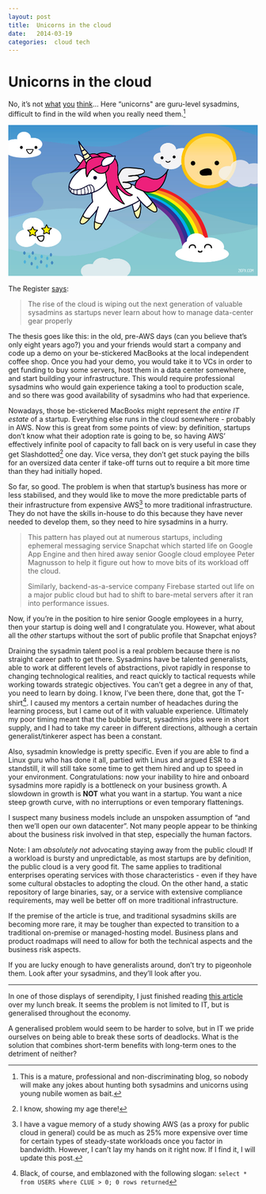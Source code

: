 ```yaml
---
layout: post
title:  Unicorns in the cloud 
date:   2014-03-19 
categories:  cloud tech 
---
```


# Unicorns in the cloud


No, it’s not [what](http://www.ascrewsloose.com/2012/10/25/rainbow-farting-unicorns/) [you](http://diversity.net.nz/the-great-cloud-api-debate-and-vmwares-hybrid-cloud-inside-baseball-unicorns-and-rainbows/2013/09/12/) [think](http://it20.info/2013/12/unicorns-pendulums-and-private-clouds/)… Here “unicorns" are guru-level sysadmins, difficult to find in the wild when you really need them.[^1]

![](/images/unknown_filename.461.jpeg)

The Register [says](http://www.theregister.co.uk/2014/03/14/cloud_skills_extinction/):

> The rise of the cloud is wiping out the next generation of valuable sysadmins as startups never learn about how to manage data-center gear properly

The thesis goes like this: in the old, pre-AWS days (can you believe that’s only eight years ago?) you and your friends would start a company and code up a demo on your be-stickered MacBooks at the local independent coffee shop. Once you had your demo, you would take it to VCs in order to get funding to buy some servers, host them in a data center somewhere, and start building your infrastructure. This would require professional sysadmins who would gain experience taking a tool to production scale, and so there was good availability of sysadmins who had that experience.

Nowadays, those be-stickered MacBooks might represent *the entire IT estate* of a startup. Everything else runs in the cloud somewhere - probably in AWS. Now this is great from some points of view: by definition, startups don’t know what their adoption rate is going to be, so having AWS’ effectively infinite pool of capacity to fall back on is very useful in case they get Slashdotted[^2] one day. Vice versa, they don’t get stuck paying the bills for an oversized data center if take-off turns out to require a bit more time than they had initially hoped.

So far, so good. The problem is when that startup’s business has more or less stabilised, and they would like to move the more predictable parts of their infrastructure from expensive AWS[^3] to more traditional infrastructure. They do not have the skills in-house to do this because they have never needed to develop them, so they need to hire sysadmins in a hurry.

> This pattern has played out at numerous startups, including ephemeral messaging service Snapchat which started life on Google App Engine and then hired away senior Google cloud employee Peter Magnusson to help it figure out how to move bits of its workload off the cloud.
>
> Similarly, backend-as-a-service company Firebase started out life on a major public cloud but had to shift to bare-metal servers after it ran into performance issues.

Now, if you’re in the position to hire senior Google employees in a hurry, then your startup is doing well and I congratulate you. However, what about all the *other* startups without the sort of public profile that Snapchat enjoys?

Draining the sysadmin talent pool is a real problem because there is no straight career path to get there. Sysadmins have be talented generalists, able to work at different levels of abstractions, pivot rapidly in response to changing technological realities, and react quickly to tactical requests while working towards strategic objectives. You can’t get a degree in any of that, you need to learn by doing. I know, I’ve been there, done that, got the T-shirt[^4]. I caused my mentors a certain number of headaches during the learning process, but I came out of it with valuable experience. Ultimately my poor timing meant that the bubble burst, sysadmins jobs were in short supply, and I had to take my career in different directions, although a certain generalist/tinkerer aspect has been a constant.

Also, sysadmin knowledge is pretty specific. Even if you are able to find a Linux guru who has done it all, partied with Linus and argued ESR to a standstill, it will still take some time to get them hired and up to speed in your environment. Congratulations: now your inability to hire and onboard sysadmins more rapidly is a bottleneck on your business growth. A slowdown in growth is **NOT** what you want in a startup. You want a nice steep growth curve, with no interruptions or even temporary flattenings.

I suspect many business models include an unspoken assumption of “and then we’ll open our own datacenter”. Not many people appear to be thinking about the business risk involved in that step, especially the human factors.

Note: I am *absolutely not* advocating staying away from the public cloud! If a workload is bursty and unpredictable, as most startups are by definition, the public cloud is a very good fit. The same applies to traditional enterprises operating services with those characteristics - even if they have some cultural obstacles to adopting the cloud. On the other hand, a static repository of large binaries, say, or a service with extensive compliance requirements, may well be better off on more traditional infrastructure.

If the premise of the article is true, and traditional sysadmins skills are becoming more rare, it may be tougher than expected to transition to a traditional on-premise or managed-hosting model. Business plans and product roadmaps will need to allow for both the technical aspects and the business risk aspects.

If you are lucky enough to have generalists around, don’t try to pigeonhole them. Look after your sysadmins, and they’ll look after you.

***

In one of those displays of serendipity, I just finished reading [this article](http://www.bostonreview.net/forum/suzanne-berger-how-finance-gutted-manufacturing) over my lunch break. It seems the problem is not limited to IT, but is generalised throughout the economy.

A generalised problem would seem to be harder to solve, but in IT we pride ourselves on being able to break these sorts of deadlocks. What is the solution that combines short-term benefits with long-term ones to the detriment of neither?

[^1]: This is a mature, professional and non-discriminating blog, so nobody will make any jokes about hunting both sysadmins and unicorns using young nubile women as bait.
[^2]: I know, showing my age there!
[^3]: I have a vague memory of a study showing AWS (as a proxy for public cloud in general) could be as much as 25% more expensive over time for certain types of steady-state workloads once you factor in bandwidth. However, I can’t lay my hands on it right now. If I find it, I will update this post.
[^4]: Black, of course, and emblazoned with the following slogan: `select * from USERS where CLUE > 0; 0 rows returned`

